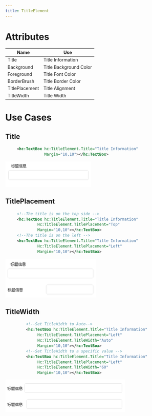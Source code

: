 ```yaml
---
title: TitleElement
---
```


# Attributes

| Name | Use |
| -------------- | ------------ |
| Title | Title Information |
| Background | Title Background Color |
| Foreground | Title Font Color |
| BorderBrush | Title Border Color |
| TitlePlacement | Title Alignment |
| TitleWidth | Title Width |

# Use Cases

## Title

```xml
     <hc:TextBox hc:TitleElement.Title="Title Information"
                 Margin="10,10"></hc:TextBox>
```

![TitleElement.Title](https://raw.githubusercontent.com/HandyOrg/HandyOrgResource/master/HandyControl/Doc/attach/TitleElement.Title.png)

## TitlePlacement

```xml
     <!--The title is on the top side -->
     <hc:TextBox hc:TitleElement.Title="Title Information"
              Hc:TitleElement.TitlePlacement="Top"
              Margin="10,10"></hc:TextBox>
     <!--The title is on the left -->
     <hc:TextBox hc:TitleElement.Title="Title Information"
              Hc:TitleElement.TitlePlacement="Left"
              Margin="10,10"></hc:TextBox>
```

![TitleElement.TitlePlacement](https://raw.githubusercontent.com/HandyOrg/HandyOrgResource/master/HandyControl/Doc/attach/TitleElement.TitlePlacement.png)

## TitleWidth

```xml
         <!--Set TitleWidth to Auto-->
         <hc:TextBox hc:TitleElement.Title="Title Information"
              Hc:TitleElement.TitlePlacement="Left"
              Hc:TitleElement.TitleWidth="Auto"
              Margin="10,10"></hc:TextBox>
         <!--Set TitleWidth to a specific value -->
         <hc:TextBox hc:TitleElement.Title="Title Information"
              Hc:TitleElement.TitlePlacement="Left"
              Hc:TitleElement.TitleWidth="60"
              Margin="10,10"></hc:TextBox>
```

![TitleElement.TitleWidth](https://raw.githubusercontent.com/HandyOrg/HandyOrgResource/master/HandyControl/Doc/attach/TitleElement.TitleWidth.png)